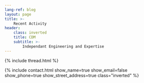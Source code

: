 ```yaml
---
lang-ref: blog
layout: page
title: >-
    Recent Activity
header:
    class: inverted
    title: CDM
    subtitle: >-
        Independant Engineering and Expertise
---
```


{% include thread.html %}

{% include contact.html show_name=true show_email=false show_phone=true show_street_address=true class="inverted" %}
